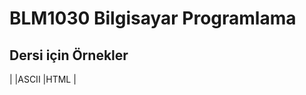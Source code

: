 # BLM1030 Bilgisayar Programlama 
## Dersi için **Örnekler**


|                |ASCII                          |HTML                         |
